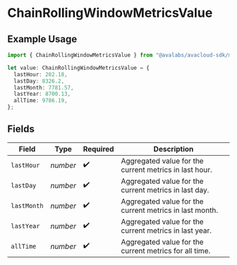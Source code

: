 # ChainRollingWindowMetricsValue

## Example Usage

```typescript
import { ChainRollingWindowMetricsValue } from "@avalabs/avacloud-sdk/models/components";

let value: ChainRollingWindowMetricsValue = {
  lastHour: 202.18,
  lastDay: 8326.2,
  lastMonth: 7781.57,
  lastYear: 8700.13,
  allTime: 9786.19,
};
```

## Fields

| Field                                                   | Type                                                    | Required                                                | Description                                             |
| ------------------------------------------------------- | ------------------------------------------------------- | ------------------------------------------------------- | ------------------------------------------------------- |
| `lastHour`                                              | *number*                                                | :heavy_check_mark:                                      | Aggregated value for the current metrics in last hour.  |
| `lastDay`                                               | *number*                                                | :heavy_check_mark:                                      | Aggregated value for the current metrics in last day.   |
| `lastMonth`                                             | *number*                                                | :heavy_check_mark:                                      | Aggregated value for the current metrics in last month. |
| `lastYear`                                              | *number*                                                | :heavy_check_mark:                                      | Aggregated value for the current metrics in last year.  |
| `allTime`                                               | *number*                                                | :heavy_check_mark:                                      | Aggregated value for the current metrics for all time.  |